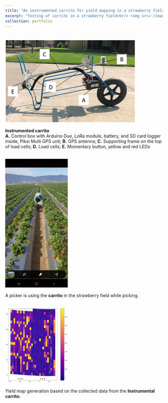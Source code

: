 ```yaml
---
title: "An instrumented carrito for yield mapping in a strawberry field"
excerpt: "Testing of carrito in a strawberry field<br/> <img src='/images/carrito_in_field.jpg' width='300pt'>"
collection: portfolio
---
```

<br/><img src='/images/carrito.png'>
<br/>

**Instrumented carrito**  
**A.** Control box with Arduino Due, LoRa module, battery, and SD card logger inside, Piksi Multi GPS unit; 
**B.** GPS antenna; 
**C.** Supporting frame on the top of load cells; 
**D.** Load cells; 
**E.** Momentary button, yellow and red LEDs

<br/><img src='/images/picker_using_cart.jpg' width='200pt'>
<br/>

A picker is using the **carrito** in the strawberry field while picking.

<br/><img src='/images/yieldmap.png' width='200pt'>
<br/>

Yield map generation based on the collected data from the **Instrumental carrito**.